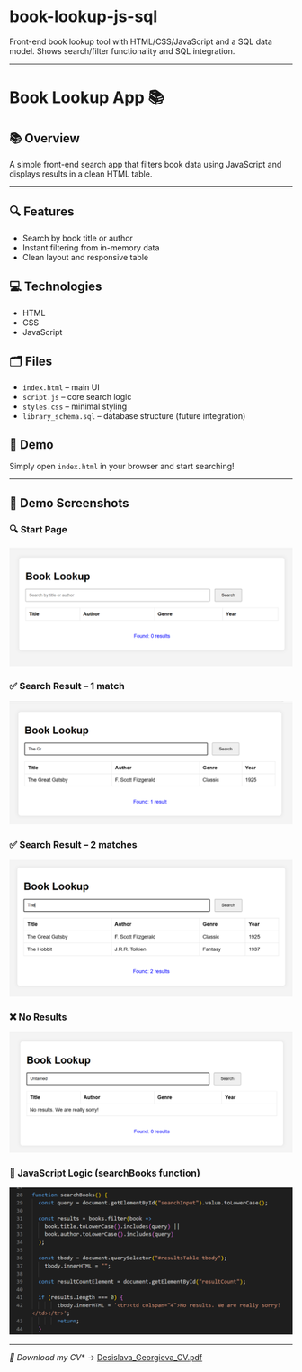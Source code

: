 # book-lookup-js-sql

Front-end book lookup tool with HTML/CSS/JavaScript and a SQL data model. Shows search/filter functionality and SQL integration.

-------

# Book Lookup App 📚

## 📚 Overview
A simple front-end search app that filters book data using JavaScript and displays results in a clean HTML table.

-------

## 🔍 Features
- Search by book title or author
- Instant filtering from in-memory data
- Clean layout and responsive table

## 💻 Technologies
- HTML
- CSS
- JavaScript

## 🗂️ Files
- `index.html` – main UI
- `script.js` – core search logic
- `styles.css` – minimal styling
- `library_schema.sql` – database structure (future integration)

## 🚀 Demo
Simply open `index.html` in your browser and start searching!


--------


## 📸 Demo Screenshots

### 🔍 Start Page
![Start page](screenshots/1.png)

### ✅ Search Result – 1 match
![One result](screenshots/3.png)

### ✅ Search Result – 2 matches
![Two results](screenshots/2.png)

### ❌ No Results
![No result](screenshots/4.png)

### 🧠 JavaScript Logic (searchBooks function)
![Code screenshot](screenshots/5.png)

--------

*📄 Download my CV** → [Desislava_Georgieva_CV.pdf](./Desislava_Georgieva_CV.pdf)
